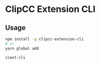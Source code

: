 # ClipCC Extension CLI

## Usage

```bash
npm install -g clipcc-extension-cli
# or
yarn global add
```

```bash
ccext-cli
```
